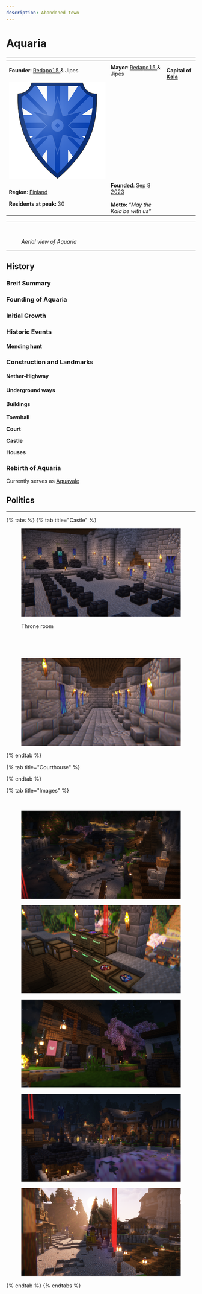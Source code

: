 ```yaml
---
description: Abandoned town
---
```


# Aquaria

<table data-view="cards"><thead><tr><th></th><th></th><th></th></tr></thead><tbody><tr><td><strong>Founder</strong>: <a href="aquaria-residents/redapo15.md">Redapo15 </a>&#x26; Jipes</td><td><strong>Mayor</strong>: <a href="aquaria-residents/redapo15.md">Redapo15 </a>&#x26; Jipes</td><td><br><strong>Capital of</strong> <a href="../../../nations/absent-nations/kala.md"><strong>Kala</strong></a></td></tr><tr><td><img src="../../../../../.gitbook/assets/hakkapeliitat500x (1).png" alt="" data-size="original"></td><td></td><td></td></tr><tr><td><p><strong>Region:</strong> <a href="../">Finland</a></p><p><strong>Residents at peak:</strong> 30</p></td><td><strong>Founded</strong>: <a href="../../../../../additional-guides-and-commands/others/server-dates/september-23/#sep-8">Sep 8 2023</a><br><br><strong>Motto:</strong> <em>“May the Kala be with us”</em></td><td></td></tr></tbody></table>

***

<figure><img src="../../../../../.gitbook/assets/2023-12-02_19.56.03.png" alt=""><figcaption><p><em>Aerial view of Aquaria</em></p></figcaption></figure>

***

## History



### Breif Summary



### Founding of Aquaria



### Initial Growth



### Historic Events

#### Mending hunt



### Construction and Landmarks



#### Nether-Highway

#### Underground ways 

#### Buildings

**Townhall**

**Court**

**Castle**

**Houses**

### Rebirth of Aquaria

Currently serves as [Aquavale](../aquavale.md)

## Politics

***

{% tabs %}
{% tab title="Castle" %}
<figure><img src="../../../../../.gitbook/assets/2023-12-09_19.27.42.png" alt="" width="563"><figcaption><p>Throne room</p></figcaption></figure>



<figure><img src="../../../../../.gitbook/assets/2023-12-09_19.26.59.png" alt="" width="563"><figcaption></figcaption></figure>

<figure><img src="../../../../../.gitbook/assets/2023-12-09_19.29.39.png" alt="" width="563"><figcaption></figcaption></figure>

<figure><img src="../../../../../.gitbook/assets/2023-12-09_19.28.17 (1).png" alt="" width="563"><figcaption></figcaption></figure>
{% endtab %}

{% tab title="Courthouse" %}

{% endtab %}

{% tab title="Images" %}
<figure><img src="../../../../../.gitbook/assets/2023-12-02_19.59.33.png" alt=""><figcaption></figcaption></figure>

<figure><img src="../../../../../.gitbook/assets/2023-12-02_20.02.39.png" alt=""><figcaption></figcaption></figure>

<figure><img src="../../../../../.gitbook/assets/2023-12-02_20.00.03.png" alt=""><figcaption></figcaption></figure>

<figure><img src="../../../../../.gitbook/assets/2023-12-02_20.07.39.png" alt=""><figcaption></figcaption></figure>

<figure><img src="../../../../../.gitbook/assets/2023-12-02_20.07.05.png" alt=""><figcaption></figcaption></figure>

<figure><img src="../../../../../.gitbook/assets/2023-12-02_20.08.29.png" alt=""><figcaption></figcaption></figure>
{% endtab %}
{% endtabs %}
